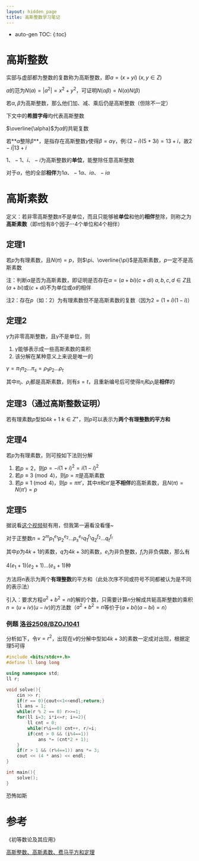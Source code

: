```yaml
---
layout: hidden_page
title: 高斯整数学习笔记
---
```


* auto-gen TOC:
{:toc}


# 高斯整数

实部与虚部都为整数的复数称为高斯整数，即$a=(x+yi)\ (x,y\in Z)$

$a$的范为$N(a)=|a^2|=x^2+y^2$，可证明$N(\alpha\beta)=N(\alpha)N(\beta)$

若$\alpha,\beta$为高斯整数，那么他们加、减、乘后仍是高斯整数（但除不一定）

下文中的**希腊字母**均代表高斯整数

$\overline{\alpha}$为$\alpha$的共轭复数

若**$\alpha$整除$\beta$**，是指存在高斯整数$\gamma$使得$\beta=\alpha\gamma$，例:$(2-i)(5+3i)=13+i$，故$2-i|13+i$

$1、-1、i、-i$为高斯整数的**单位**，能整除任意高斯整数

对于$\alpha$，他的全部**相伴**为$1\alpha、-1\alpha、i\alpha、-i\alpha$



# 高斯素数

定义：若非零高斯整数$\pi$不是单位，而且只能够被**单位**和他的**相伴**整除，则称之为**高斯素数**（即$\pi$恰有8个因子--4个单位和4个相伴）

## 定理1

若$p$为有理素数，且$N(\pi)=p$，则$\pi、\overline{\pi}$是高斯素数，$p$一定不是高斯素数

注：判断$\alpha$是否为高斯素数，即证明是否存在$\alpha=(a+bi)(c+di)\ a,b,c,d\in Z$且$(a+bi)$或$(c+di)$不为单位或$\alpha$的相伴

注2：存在$p$（如：2）为有理素数但不是高斯素数的复数（因为$2=(1+i)(1-i)$）



## 定理2

$\gamma$为非零高斯整数，且$\gamma$不是单位，则

1.  $\gamma$能够表示成一些高斯素数的乘积
2.  该分解在某种意义上来说是唯一的

$\gamma=\pi_1\pi_2...\pi_s=\rho_1\rho_2...\rho_t$

其中$\pi_i、\rho_i$都是高斯素数，则有$s=t$，且重新编号后可使得$\pi_i$和$\rho_i$是**相伴**的



## 定理3（通过高斯整数证明）

若有理素数$p$型如$4k+1\ k\in Z^+$，则$p$可以表示为**两个有理整数的平方和**



## 定理4

若$p$为有理素数，则可按如下法则分解

1.  若$p=2$，则$p=-i(1+i)^2=i(1-i)^2$
2.  若$p\equiv3\pmod{4}$，则$p=\pi$是高斯素数
3.  若$p\equiv1\pmod{4}$，则$p=\pi\pi'$，其中$\pi$和$\pi'$是**不相伴**的高斯素数，且$N(\pi)=N(\pi')=p$



## 定理5

据说看[这个视频](https://www.bilibili.com/video/av12131743/)挺有用，但我第一遍看没看懂~

对于正整数$n=2^mp_1^{e_1}p_2^{e_2}...p_s^{e_s}q_1^{f_1}q_2^{f_2}...q_t^{f_t}$

其中$p$为$4k+1$的素数，$q$为$4k+3$的素数，$e_i$为非负整数，$f_i$为非负偶数，那么有

$4(e_1+1)(e_2+1)...(e_s+1)$种

方法将$n$表示为两个**有理整数**的平方和（此处次序不同或符号不同都被认为是不同的表示法）

引入：要求方程$a^2+b^2=n$的解的个数，只需要计算$n$分解成共轭高斯整数的乘积$n=(u+iv)(u-iv)$的方法数（$a^2+b^2=n$等价于$(a+bi)(a-bi)=n$）



### 例题 [洛谷2508/BZOJ1041](https://www.luogu.com.cn/problem/P2508)

分析如下，令$v=r^2$，出现在$v$的分解中型如$4k+3$的素数一定成对出现，根据定理5可得

```c++
#include <bits/stdc++.h>
#define ll long long

using namespace std;
ll r;

void solve(){
    cin >> r;
    if(r == 0){cout<<1<<endl;return;}
    ll ans = 1;
    while(r % 2 == 0) r>>=1;
    for(ll i=3; i*i<=r; i+=2){
        ll cnt = 0;
        while(r%i==0) cnt++, r/=i;
        if(cnt > 0 && (i%4==1))
            ans *= (cnt*2 + 1);
    }
    if(r > 1 && (r%4==1)) ans *= 3;
    cout << (4 * ans) << endl;
}

int main(){
    solve();
}
```

恐怖如斯





# 参考

《初等数论及其应用》

[高斯整数、高斯素数、费马平方和定理](https://blog.csdn.net/qq_41552508/article/details/96432956)